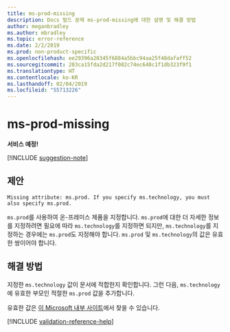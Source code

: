 ```yaml
---
title: ms-prod-missing
description: Docs 빌드 문제 ms-prod-missing에 대한 설명 및 해결 방법
author: meganbradley
ms.author: mbradley
ms.topic: error-reference
ms.date: 2/2/2019
ms.prod: non-product-specific
ms.openlocfilehash: ee29396a20345f6884a5bbc94aa25f48dafaff52
ms.sourcegitcommit: 203ca15fda2d217f082c74ec648c1f1db323f9f1
ms.translationtype: HT
ms.contentlocale: ko-KR
ms.lasthandoff: 02/04/2019
ms.locfileid: "55713226"
---
```

# <a name="ms-prod-missing"></a>ms-prod-missing

**서비스 예정!**

[!INCLUDE [suggestion-note](includes/suggestion-note.md)]

## <a name="suggestion"></a>제안

`Missing attribute: ms.prod. If you specify ms.technology, you must also specify ms.prod.`

`ms.prod`를 사용하여 온-프레미스 제품을 지정합니다. `ms.prod`에 대한 더 자세한 정보를 지정하려면 필요에 따라 `ms.technology`를 지정하면 되지만, `ms.technology`를 지정하는 경우에는 `ms.prod`도 지정해야 합니다. `ms.prod` 및 `ms.technology`의 값은 유효한 쌍이어야 합니다.

## <a name="resolution"></a>해결 방법

지정한 `ms.technology` 값이 문서에 적합한지 확인합니다. 그런 다음, `ms.technology`에 유효한 부모인 적절한 `ms.prod` 값을 추가합니다.

유효한 값은 [이 Microsoft 내부 사이트](https://docsmetadatatool.azurewebsites.net/whitelists)에서 찾을 수 있습니다.

<!--make sure to add this file to your includes folder and verify the path-->
[!INCLUDE [validation-reference-help](includes/validation-reference-help.md)]
